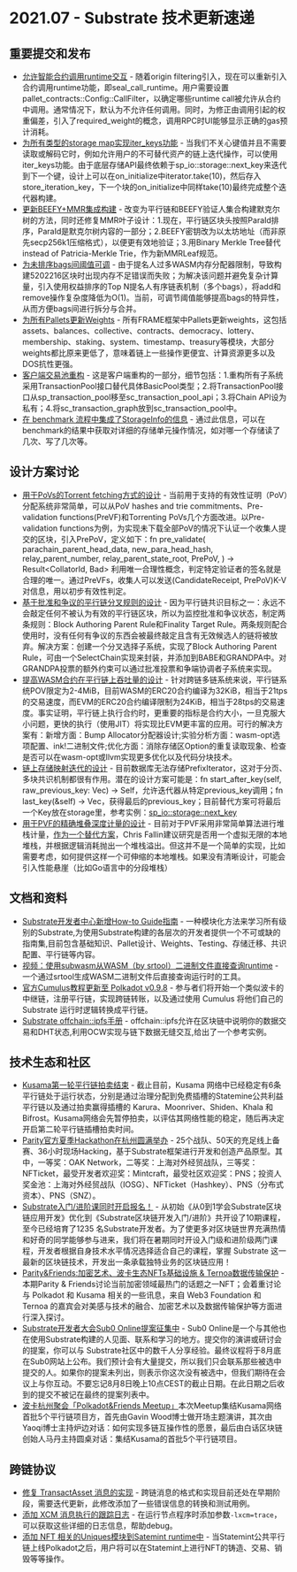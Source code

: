 # 2021.07 - Substrate 技术更新速递

## 重要提交和发布

* [允许智能合约调用runtime交互](https://github.com/paritytech/substrate/pull/9276) - 随着origin filtering引入，现在可以重新引入合约调用runtime功能，即seal_call_runtime。用户需要设置pallet_contracts::Config::CallFilter，以确定哪些runtime call被允许从合约中调用。通常情况下，默认为不允许任何调用。同时，为修正由调用引起的权重偏差，引入了required_weight的概念，调用RPC时UI能够显示正确的gas预计消耗。
* [为所有类型的storage map实现iter_keys功能](https://github.com/paritytech/substrate/pull/9238) - 当我们不关心键值并且不需要读取或解码它时，例如允许用户的不可替代资产的链上迭代操作，可以使用iter_keys功能。由于底层存储API最终依赖于sp_io::storage::next_key来迭代到下一个键，设计上可以在on_initialize中iterator.take(10)，然后存入store_iteration_key，下一个块的on_initialize中同样take(10)最终完成整个迭代器构建。
* [更新BEEFY+MMR集成构建](https://github.com/paritytech/polkadot/pull/3480) - 改变为平行链和BEEFY验证人集合构建默克尔树的方法，同时还修复MMR叶子设计：1.现在，平行链区块头按照ParaId排序，ParaId是默克尔树内容的一部分；2.BEEFY密钥改为以太坊地址（而非原先secp256k1压缩格式），以便更有效地验证；3.用Binary Merkle Tree替代instead of Patricia-Merkle Trie，作为新MMRLeaf规范。
* [为未排序bags间阈值可调](https://github.com/paritytech/substrate/pull/9230) - 由于提名人过多WASM内存分配器限制，导致构建5202216区块时出现内存不足错误而失败；为解决该问题并避免复杂计算量，引入使用权益排序的Top N提名人有序链表机制（多个bags），将add和remove操作复杂度降低为O(1)。当前，可调节阈值能够提高bags的特异性，从而方便bags间进行拆分与合并。
* [为所有Pallets更新Weights](https://github.com/paritytech/substrate/pull/9148) - 所有FRAME框架中Pallets更新weights，这包括assets、balances、collective、contracts、democracy、lottery、membership、staking、system、timestamp、treasury等模块，大部分weights都比原来更低了，意味着链上一些操作更便宜、计算资源更多以及DOS抗性更强。
* [客户端交易池重构](https://github.com/paritytech/substrate/pull/9228) - 这是客户端重构的一部分，细节包括：1.重构所有子系统采用TransactionPool接口替代具体BasicPool类型；2.将TransactionPool接口从sp_transaction_pool移至sc_transaction_pool_api；3.将Chain API设为私有；4.将sc_transaction_graph放到sc_transaction_pool中。
* [在 benchmark 流程中集成了StorageInfo的信息](https://github.com/paritytech/substrate/pull/9090) - 通过此信息，可以在benchmark的结果中获取对详细的存储单元操作情况，如对哪一个存储读了几次、写了几次等。

## 设计方案讨论

* [用于PoVs的Torrent fetching方式的设计](https://github.com/paritytech/polkadot/issues/3307) - 当前用于支持的有效性证明（PoV）分配系统非常简单，可以从PoV hashes and trie commitments、Pre-validation functions(PreVF)和Torrenting PoVs几个方面改进。以Pre-validation functions为例，为实现未下载全部PoV的情况下认证一个收集人提交的区块，引入PrePoV，定义如下：fn pre_validate(
    parachain_parent_head_data,
    new_para_head_hash,
    relay_parent_number,
    relay_parent_state_root,
    PrePoV,
) -> Result<CollatorId, Bad>
利用唯一合理性概念，判定特定验证者的签名就是合理的唯一。通过PreVFs，收集人可以发送(CandidateReceipt, PrePoV)K-V对信息，用以初步有效性判定。
* [基于批准和争议的平行链分叉规则的设计](https://github.com/paritytech/polkadot/issues/3235) - 因为平行链共识目标之一：永远不会敲定任何不被认为有效的平行链区块，所以为监控批准和争议状态，制定两条规则：Block Authoring Parent Rule和Finality Target Rule。两条规则配合使用时，没有任何有争议的东西会被最终敲定且含有无效候选人的链将被放弃。解决方案：创建一个分叉选择子系统，实现了Block Authoring Parent Rule，可由一个SelectChain实现来封装，并添加到BABE和GRANDPA中。对GRANDPA投票的额外约束可以通过批准投票和争端协调者子系统来实现。
* [提高WASM合约在平行链上吞吐量的设计](https://github.com/paritytech/polkadot/issues/3235) - 针对跨链多链系统来说，平行链系统POV限定为2-4MiB，目前WASM的ERC20合约编译为32KiB，相当于21tps的交易速度，而EVM的ERC20合约编译限制为24KiB，相当于28tps的交易速度。事实证明，平行链上执行合约时，更重要的指标是合约大小，一旦克服大小问题，更快的执行（使用JIT）将实现比EVM更丰富的应用。可行的解决方案有：新增方面：Bump Allocator分配器设计;实验分析方面：wasm-opt选项配置、ink!二进制文件;优化方面：消除存储区Option的重复读取现象、检查是否可以在wasm-opt或llvm实现更多优化以及代码分块技术。
* [链上存储映射迭代的设计](https://github.com/paritytech/substrate/issues/9213) - 目前数据库无法存储PrefixIterator，这对于分页、多块共识机制都很有作用。潜在的设计方案可能是：fn start_after_key(self, raw_previous_key: Vec<u8>) -> Self，允许迭代器从特定previous_key调用；fn last_key(&self) -> Vec<u8>，获得最后的previous_key；目前替代方案可将最后一个Key放在storage里，参考实例：[sp_io::storage::next_key](https://github.com/paritytech/substrate/pull/8197/files#diff-847a61d013ce4aedef41be8e70a2b09d96eb3ac5d5ce3d3da45e03915ab1fa90R908)
* [用于PVF的精确堆叠深度计量的设计](https://github.com/paritytech/substrate/issues/9298) - 目前对于PVF采用非常简单算法进行堆栈计量，[作为一个替代方案](https://bytecodealliance.zulipchat.com/#narrow/stream/217126-wasmtime/topic/deterministic.20stack.20usage)，Chris Fallin建议研究是否用一个虚拟无限的本地堆栈，并根据逻辑消耗抛出一个堆栈溢出。但这并不是一个简单的实现，比如需要考虑，如何提供这样一个可伸缩的本地堆栈。如果没有清晰设计，可能会引入性能悬崖（比如Go语言中的分段堆栈）

## 文档和资料

* [Substrate开发者中心新增How-to Guide指南](https://substrate.dev/substrate-how-to-guides/docs/basics/basic-pallet-integration) - 一种模块化方法来学习所有级别的Substrate,为使用Substrate构建的各层次的开发者提供一个不可或缺的指南集,目前包含基础知识、Pallet设计、Weights、Testing、存储迁移、共识配置、平行链等内容。
* [视频：使用subwasm从WASM（by srtool）二进制文件直接查询runtime](https://twitter.com/substrate_io/status/1414941452388425738) - 一个通过srtool生成WASM二进制文件后直接查询运行时的工具。
* [官方Cumulus教程更新至 Polkadot v0.9.8](https://github.com/substrate-developer-hub/cumulus-workshop) - 参与者们将开始一个类似波卡的中继链，注册平行链，实现跨链转账，以及通过使用 Cumulus 将他们自己的 Substrate 运行时逻辑转换成平行链。
* [Substrate offchain::ipfs手册](https://rs-ipfs.github.io/offchain-ipfs-manual) - offchain::ipfs允许在区块链中说明你的数据交易和DHT状态,利用OCW实现与链下数据无缝交互,给出了一个参考实例。

## 技术生态和社区

* [Kusama第一轮平行链拍卖结束](https://www.chainnews.com/articles/436223908193.htm) - 截止目前，Kusama 网络中已经稳定有6条平行链处于运行状态，分别是通过治理分配到免费插槽的Statemine公共利益平行链以及通过拍卖赢得插槽的 Karura、Moonriver、Shiden、Khala 和 Bifrost。Kusama网络会先暂停拍卖，以评估其网络性能的稳定，随后再决定开启第二轮平行链插槽拍卖时间。
* [Parity官方夏季Hackathon在杭州圆满举办](https://www.chainnews.com/articles/493023811358.htm) - 25个战队、50天的充足线上备赛、36小时现场Hacking，基于Substrate框架进行开发和创造产品原型。其中，一等奖：OAK Network，二等奖：上海对外经贸战队，三等奖：NFTicket，最受开发者欢迎奖：Mintcraft，最受社区欢迎奖：PNS；投资人奖金池：上海对外经贸战队（IOSG）、NFTicket（Hashkey）、PNS（分布式资本）、PNS（SNZ）。
* [Substrate入门/进阶课同时开启报名！](https://www.chainnews.com/articles/367072899273.htm) - 从初始《从0到1学会Substrate区块链应用开发》优化到《Substrate区块链开发入门/进阶》共开设了10期课程，至今已经培育了1235 名Substrate开发者。为了使更多对区块链世界充满热情和好奇的同学能够参与进来，我们将在暑期同时开设入门级和进阶级两门课程，开发者根据自身技术水平情况选择适合自己的课程，掌握 Substrate 这一最新的区块链技术，开发出一条承载独特业务的区块链应用！
* [Parity&Friends:加密艺术、波卡生态NFTs基础设施 & Ternoa数据传输保护](https://www.chainnews.com/articles/767716788836.htm) - 本期Parity & Friends讨论当前加密领域最热门的话题之一NFT；会着重讨论与 Polkadot 和 Kusama 相关的一些讯息，来自 Web3 Foundation 和 Ternoa 的嘉宾会对美感与技术的融合、加密艺术以及数据传输保护等方面进行深入探讨。
* [Substrate开发者大会Sub0 Online提案征集中](https://www.chainnews.com/articles/289459031524.htm) - Sub0 Online是一个与其他也在使用Substrate构建的人见面、联系和学习的地方。提交你的演讲或研讨会的提案，你可以与 Substrate社区中的数千人分享经验。最终议程将于8月底在Sub0网站上公布。我们预计会有大量提交，所以我们只会联系那些被选中提交的人。如果你的提案未列出，则表示你这次没有被选中，但我们期待在会议上与你互动。不要忘记8月8日晚上10点CEST的截止日期。在此日期之后收到的提交不被记在最终的提案列表中。
* [波卡杭州聚会「Polkadot&Friends Meetup」](https://www.parity.io/blog/)本次Meetup集结Kusama网络首批5个平行链项目方，首先由Gavin Wood博士做开场主题演讲，其次由Yaoqi博士主持炉边对话：如何实现多链互操作性的愿景，最后由白话区块链创始人马丹主持圆桌对话：集结Kusama的首批5个平行链项目。

## 跨链协议

* [修复 TransactAsset 消息的实现](https://github.com/paritytech/polkadot/pull/3345) - 跨链消息的格式和实现目前还处在早期阶段，需要迭代更新，此修改添加了一些错误信息的转换和测试用例。
* [添加 XCM 消息执行的跟踪日志](https://github.com/paritytech/polkadot/pull/3353) - 在运行节点程序时添加参数`-lxcm=trace`，可以获取这些详细的日志信息，帮助debug。
* [添加 NFT 相关的Uniques模块到Satemint runtime中](https://github.com/paritytech/cumulus/pull/493) - 当Statemint公共平行链上线Polkadot之后，用户将可以在Statemint上进行NFT的铸造、交易、销毁等等操作。
